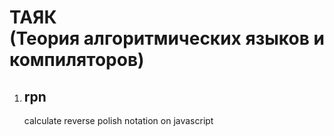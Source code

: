 <h1>ТАЯК</br>(Теория алгоритмических языков и компиляторов)</h1>

<ol>
  <li>
    <h2>rpn</h2>
    <p>calculate reverse polish notation on javascript</p>
  </li>
</ol>
